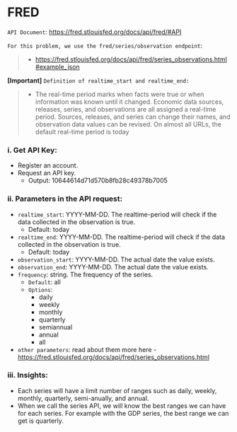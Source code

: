 # FRED

`API Document`: https://fred.stlouisfed.org/docs/api/fred/#API 

`For this problem, we use the fred/series/observation endpoint`: 
> - https://fred.stlouisfed.org/docs/api/fred/series_observations.html#example_json 

**[Important]** 
`Definition of realtime_start and realtime_end:`
> - The real-time period marks when facts were true or when information was known until it changed. Economic data sources, releases, series, and observations are all assigned a real-time period. Sources, releases, and series can change their names, and observation data values can be revised. On almost all URLs, the default real-time period is today

### i. Get API Key:
- Register an account. 
- Request an API key.
    - Output: 10644614d71d570b8fb28c49378b7005 

### ii. Parameters in the API request:
- `realtime_start`: YYYY-MM-DD. The realtime-period will check if the data collected in the observation is true.
    - Default: today
- `realtime_end`: YYYY-MM-DD. The realtime-period will check if the data collected in the observation is true.
    - Default: today
- `observation_start`: YYYY-MM-DD. The actual date the value exists.
- `observation_end`: YYYY-MM-DD. The actual date the value exists.
- `frequency`: string. The frequency of the series. 
    - `Default`: all
    - `Options`: 
        - daily
        - weekly
        - monthly
        - quarterly
        - semiannual
        - annual
        - all
- `other parameters`: read about them more here - https://fred.stlouisfed.org/docs/api/fred/series_observations.html 

### iii. Insights:
- Each series will have a limit number of ranges such as daily, weekly, monthly, quarterly, semi-anually, and annual.
- When we call the series API, we will know the best ranges we can have for each series. For example with the GDP series, the best range we can get is quarterly.